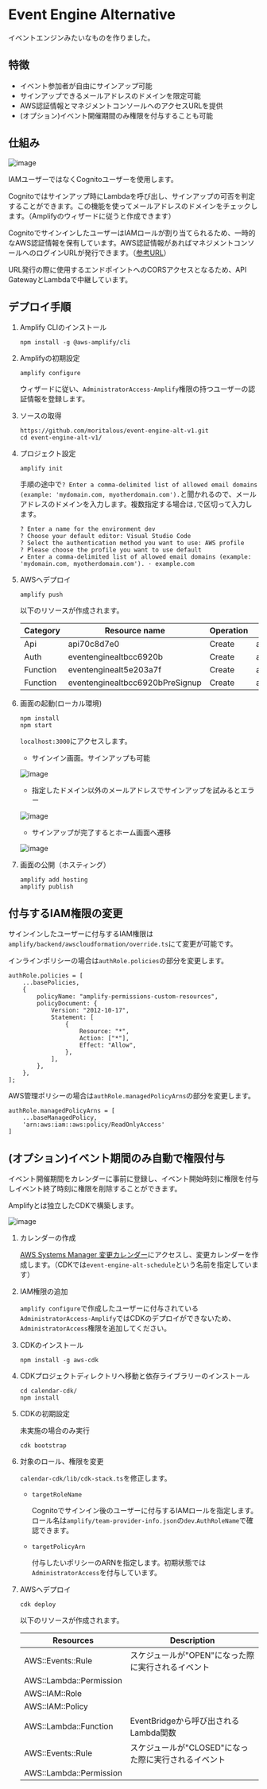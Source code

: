 # Event Engine Alternative

イベントエンジンみたいなものを作りました。

## 特徴

* イベント参加者が自由にサインアップ可能
* サインアップできるメールアドレスのドメインを限定可能
* AWS認証情報とマネジメントコンソールへのアクセスURLを提供
* (オプション)イベント開催期間のみ権限を付与することも可能


## 仕組み

![image](document/images/architecture.png)

IAMユーザーではなくCognitoユーザーを使用します。

Cognitoではサインアップ時にLambdaを呼び出し、サインアップの可否を判定することができます。この機能を使ってメールアドレスのドメインをチェックします。（Amplifyのウィザードに従うと作成できます）

CognitoでサインインしたユーザーはIAMロールが割り当てられるため、一時的なAWS認証情報を保有しています。AWS認証情報があればマネジメントコンソールへのログインURLが発行できます。（[参考URL](https://docs.aws.amazon.com/ja_jp/IAM/latest/UserGuide/id_roles_providers_enable-console-custom-url.html)）

URL発行の際に使用するエンドポイントへのCORSアクセスとなるため、API GatewayとLambdaで中継しています。


## デプロイ手順

1. Amplify CLIのインストール

    ```
    npm install -g @aws-amplify/cli
    ```

1. Amplifyの初期設定

    ```
    amplify configure
    ```

    ウィザードに従い、`AdministratorAccess-Amplify`権限の持つユーザーの認証情報を登録します。

1. ソースの取得

    ```
    https://github.com/moritalous/event-engine-alt-v1.git
    cd event-engine-alt-v1/
    ```

1. プロジェクト設定

    ```
    amplify init
    ```

    手順の途中で`? Enter a comma-delimited list of allowed email domains (example: 'mydomain.com, myotherdomain.com').`と聞かれるので、メールアドレスのドメインを入力します。複数指定する場合は`,`で区切って入力します。

    ```
    ? Enter a name for the environment dev
    ? Choose your default editor: Visual Studio Code
    ? Select the authentication method you want to use: AWS profile
    ? Please choose the profile you want to use default
    ✔ Enter a comma-delimited list of allowed email domains (example: 'mydomain.com, myotherdomain.com'). · example.com
    ```

1. AWSへデプロイ

    ```
    amplify push
    ```

    以下のリソースが作成されます。

    | Category | Resource name | Operation | Provider plugin |
    | --- | --- | --- | --- |
    | Api | api70c8d7e0 | Create | awscloudformation |
    | Auth | eventenginealtbcc6920b | Create | awscloudformation |
    | Function | eventenginealt5e203a7f | Create | awscloudformation |
    | Function | eventenginealtbcc6920bPreSignup | Create | awscloudformation |


1. 画面の起動(ローカル環境)

    ```
    npm install
    npm start
    ```

    `localhost:3000`にアクセスします。

    * サインイン画面。サインアップも可能

    ![image](document/images/signin.png)

    * 指定したドメイン以外のメールアドレスでサインアップを試みるとエラー

    ![image](document/images/signup.png)

    * サインアップが完了するとホーム画面へ遷移

    ![image](document/images/home.png)

1. 画面の公開（ホスティング）

    ```
    amplify add hosting
    amplify publish
    ```


## 付与するIAM権限の変更

サインインしたユーザーに付与するIAM権限は`amplify/backend/awscloudformation/override.ts`にて変更が可能です。

インラインポリシーの場合は`authRole.policies`の部分を変更します。

```
authRole.policies = [
    ...basePolicies,
    {
        policyName: "amplify-permissions-custom-resources",
        policyDocument: {
            Version: "2012-10-17",
            Statement: [
                {
                    Resource: "*",
                    Action: ["*"],
                    Effect: "Allow",
                },
            ],
        },
    },
];
```

AWS管理ポリシーの場合は`authRole.managedPolicyArns`の部分を変更します。

```
authRole.managedPolicyArns = [
    ...baseManagedPolicy,
    'arn:aws:iam::aws:policy/ReadOnlyAccess'
]
```

## (オプション)イベント期間のみ自動で権限付与

イベント開催期間をカレンダーに事前に登録し、イベント開始時刻に権限を付与しイベント終了時刻に権限を削除することができます。

Amplifyとは独立したCDKで構築します。

![image](document/images/architecture2.png)


1. カレンダーの作成
    
    [AWS Systems Manager 変更カレンダー](https://ap-northeast-1.console.aws.amazon.com/systems-manager/change-calendar)にアクセスし、変更カレンダーを作成します。（CDKでは`event-engine-alt-schedule`という名前を指定しています）

1. IAM権限の追加

    `amplify configure`で作成したユーザーに付与されている`AdministratorAccess-Amplify`ではCDKのデプロイができないため、`AdministratorAccess`権限を追加してください。

1. CDKのインストール

    ```
    npm install -g aws-cdk
    ```

1. CDKプロジェクトディレクトリへ移動と依存ライブラリーのインストール

    ```
    cd calendar-cdk/
    npm install
    ```

1. CDKの初期設定

    未実施の場合のみ実行

    ```
    cdk bootstrap
    ```

1. 対象のロール、権限を変更

    `calendar-cdk/lib/cdk-stack.ts`を修正します。

    * `targetRoleName`

        Cognitoでサインイン後のユーザーに付与するIAMロールを指定します。ロール名は`amplify/team-provider-info.json`の`dev`.`AuthRoleName`で確認できます。

    * `targetPolicyArn`

        付与したいポリシーのARNを指定します。初期状態では`AdministratorAccess`を付与しています。

1. AWSへデプロイ

    ```
    cdk deploy
    ```

    以下のリソースが作成されます。

    | Resources |Description |
    | --- | --- |
    | AWS::Events::Rule | スケジュールが"OPEN"になった際に実行されるイベント |
    | AWS::Lambda::Permission | 
    | AWS::IAM::Role |
    | AWS::IAM::Policy |
    | AWS::Lambda::Function | EventBridgeから呼び出されるLambda関数
    | AWS::Events::Rule | スケジュールが"CLOSED"になった際に実行されるイベント |
    | AWS::Lambda::Permission |
